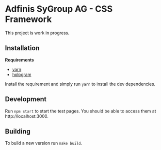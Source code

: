 # Adfinis SyGroup AG - CSS Framework

This project is work in progress.

## Installation

**Requirements**

* [yarn](https://yarnpkg.com)
* [hologram](https://trulia.github.io/hologram/)

Install the requirement and simply run `yarn` to install the dev dependencies.

## Development

Run `npm start` to start the test pages. You should be able to access them at http://localhost:3000.

## Building

To build a new version run `make build`.
